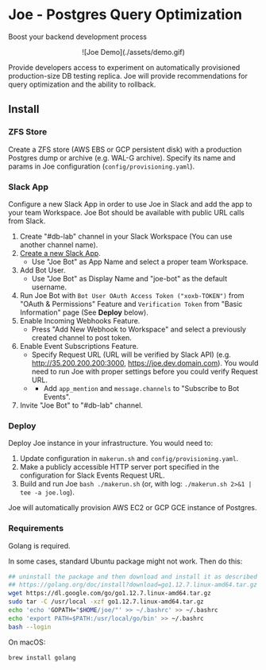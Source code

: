 # Joe - Postgres Query Optimization
Boost your backend development process


<div align="center">
    ![Joe Demo](./assets/demo.gif)
</div>

Provide developers access to experiment on automatically provisioned
production-size DB testing replica. Joe will provide recommendations
for query optimization and the ability to rollback.


## Install

### ZFS Store
Create a ZFS store (AWS EBS or GCP persistent disk) with a production Postgres
dump or archive (e.g. WAL-G archive). Specify its name and params in Joe
configuration (`config/provisioning.yaml`).

### Slack App
Configure a new Slack App in order to use Joe in Slack and add the app to your
team Workspace. Joe Bot should be available with public URL calls from Slack.
1. Create "#db-lab" channel in your Slack Workspace (You can use another channel name).
1. [Create a new Slack App](https://api.slack.com/apps?new_app=1).
    * Use "Joe Bot" as App Name and select a proper team Workspace.
1. Add Bot User.
    * Use "Joe Bot" as Display Name and "joe-bot" as the default username.
1. Run Joe Bot with `Bot User OAuth Access Token ("xoxb-TOKEN")` from "OAuth & Permissions" Feature and `Verification Token` from "Basic Information" page (See **Deploy** below).
1. Enable Incoming Webhooks Feature.
    * Press "Add New Webhook to Workspace" and select a previously created channel to post token.
1. Enable Event Subscriptions Feature.
    * Specify Request URL (URL will be verified by Slack API) (e.g. http://35.200.200.200:3000, https://joe.dev.domain.com). You would need to run Joe with proper settings before you could verify Request URL.
    * * Add `app_mention` and `message.channels` to "Subscribe to Bot Events".
1. Invite "Joe Bot" to "#db-lab" channel.

### Deploy
Deploy Joe instance in your infrastructure. You would need to:
1. Update configuration in `makerun.sh` and `config/provisioning.yaml`.
1. Make a publicly accessible HTTP server port specified in the configuration for Slack Events Request URL.
1. Build and run Joe `bash ./makerun.sh` (or, with log: `./makerun.sh 2>&1 | tee -a joe.log`).

Joe will automatically provision AWS EC2 or GCP GCE instance of Postgres.

### Requirements

Golang is required.

In some cases, standard Ubuntu package might not work. Then do this:

```bash
## uninstall the package and then download and install it as described at
## https://golang.org/doc/install?download=go1.12.7.linux-amd64.tar.gz
wget https://dl.google.com/go/go1.12.7.linux-amd64.tar.gz
sudo tar -C /usr/local -xzf go1.12.7.linux-amd64.tar.gz
echo 'echo 'GOPATH="$HOME/joe/"' >> ~/.bashrc' >> ~/.bashrc
echo 'export PATH=$PATH:/usr/local/go/bin' >> ~/.bashrc
bash --login
```

On macOS:

```bash
brew install golang
```
